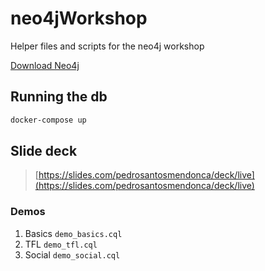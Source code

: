 # neo4jWorkshop
Helper files and scripts for the neo4j workshop

[Download Neo4j](https://neo4j.com/download/?ref=hro)

## Running the db

```bash
docker-compose up
```

## Slide deck
> [https://slides.com/pedrosantosmendonca/deck/live](https://slides.com/pedrosantosmendonca/deck/live)

### Demos

1. Basics `demo_basics.cql`
2. TFL `demo_tfl.cql`
3. Social `demo_social.cql`